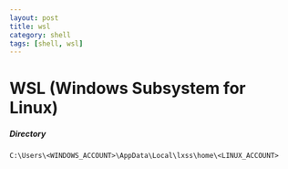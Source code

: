 ```yaml
---
layout: post
title: wsl
category: shell
tags: [shell, wsl]
---
```




# WSL (Windows Subsystem for Linux)

##### Directory

`C:\Users\<WINDOWS_ACCOUNT>\AppData\Local\lxss\home\<LINUX_ACCOUNT>`

